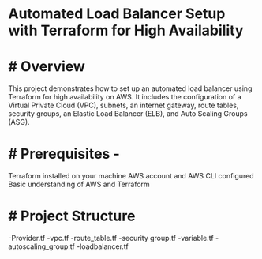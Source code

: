 #  Automated Load Balancer Setup with Terraform for High Availability 

# # Overview 
This project demonstrates how to set up an automated load balancer using Terraform for high availability on AWS. 
It includes the configuration of a Virtual Private Cloud (VPC), subnets, an internet gateway, route tables, security groups, an Elastic Load Balancer (ELB), and Auto Scaling Groups (ASG).

# # Prerequisites - 
Terraform installed on your machine 
AWS account and AWS CLI configured 
Basic understanding of AWS and Terraform

# # Project Structure
-Provider.tf
-vpc.tf
-route_table.tf
-security group.tf
-variable.tf
-autoscaling_group.tf
-loadbalancer.tf
